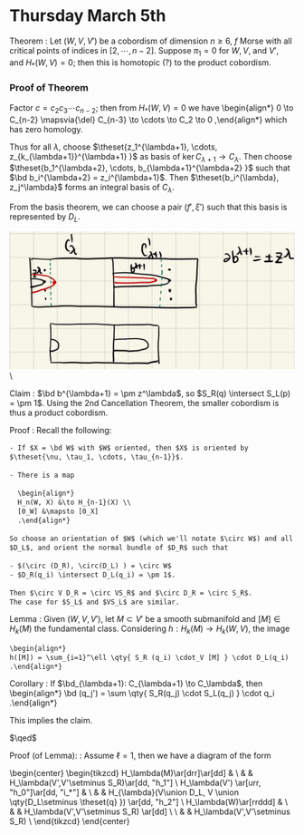 # Thursday March 5th

Theorem
: Let $(W, V, V')$ be a cobordism of dimension $n\geq 6$, $f$ Morse with all critical points of indices in $[2, \cdots, n-2]$.
  Suppose $\pi_1 = 0$ for $W, V,$ and $V'$, and $H_*(W, V) = 0$; then this is homotopic (?) to the product cobordism.

### Proof of Theorem

Factor $c = c_2 c_3 \cdots c_{n-2}$; then from $H_*(W, V) = 0$ we have
\begin{align*}
0 \to C_{n-2} \mapsvia{\del} C_{n-3} \to \cdots \to C_2 \to 0
,\end{align*}
which has zero homology.

Thus for all $\lambda$, choose $\theset{z_1^{\lambda+1}, \cdots, z_{k_{\lambda+1}}^{\lambda+1}  }$ as basis of $\ker C_{\lambda+1} \to C_\lambda$.
Then choose $\theset{b_1^{\lambda+2}, \cdots, b_{\lambda+1}^{\lambda+2} }$ such that $\bd b_i^{\lambda+2} = z_i^{\lambda+1}$.
Then $\theset{b_i^{\lambda}, z_j^\lambda}$ forms an integral basis of $C_\lambda$.

From the basis theorem, we can choose a pair $(f', \xi')$ such that this basis is represented by $D_L$.

![Image](figures/2020-03-18-18:36.png)\

Claim
:   $\bd b^{\lambda+1} = \pm z^\lambda$, so $S_R(q) \intersect S_L(p) = \pm 1$.
    Using the 2nd Cancellation Theorem, the smaller cobordism is thus a product cobordism.

Proof
:   Recall the following:

    - If $X = \bd W$ with $W$ oriented, then $X$ is oriented by $\theset{\nu, \tau_1, \cdots, \tau_{n-1}}$.

    - There is a map

      \begin{align*}
      H_n(W, X) &\to H_{n-1}(X) \\
      [0_W] &\mapsto [0_X]
      .\end{align*}

    So choose an orientation of $W$ (which we'll notate $\circ W$) and all $D_L$, and orient the normal bundle of $D_R$ such that

    - $(\circ (D_R), \circ(D_L) ) = \circ W$
    - $D_R(q_i) \intersect D_L(q_i) = \pm 1$.

    Then $\circ V D_R = \circ VS_R$ and $\circ D_R = \circ S_R$.
    The case for $S_L$ and $VS_L$ are similar.

Lemma
:   Given $(W, V, V')$, let $M \subset V'$ be a smooth submanifold and $[M] \in H_k(M)$ the fundamental class.
    Considering $h: H_k(M) \to H_k(W, V)$, the image

    \begin{align*}
    h([M]) = \sum_{i=1}^\ell \qty{ S_R (q_i) \cdot_V [M] } \cdot D_L(q_i)
    .\end{align*}

Corollary
: If $\bd_{\lambda+1}: C_{\lambda+1} \to C_\lambda$, then
  \begin{align*}
  \bd (q_j') = \sum \qty{ S_R(q_j) \cdot S_L(q_j) } \cdot q_i
  .\end{align*}

This implies the claim.

$\qed$

Proof (of Lemma):
:   Assume $\ell = 1$, then we have a diagram of the form

\begin{center}
\begin{tikzcd}
H_\lambda(M)\ar[drr]\ar[dd] & \\
 &  & H_\lambda(V',V'\setminus S_R)\ar[dd, "h_1"]  \\
H_\lambda(V') \ar[urr, "h_0"]\ar[dd, "i_*"] & \\
 &  & H_{\lambda}(V\union D_L, V \union \qty{D_L\setminus \theset{q} }) \ar[dd, "h_2"] \\
H_\lambda(W)\ar[rrddd]  & \\
 &  & H_\lambda(V',V'\setminus S_R) \ar[dd] \\
\\
 &  & H_\lambda(V',V'\setminus S_R) \\
\end{tikzcd}
\end{center}

